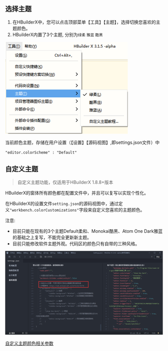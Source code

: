 ## 选择主题

1. 在HBuilderX中，您可以点击顶部菜单【工具】【主题】，选择切换您喜欢的主题颜色。
2. HBuilderX内置了3个主题, 分别为`绿柔` `雅蓝` `酷黑`

<img src="/static/snapshots/tutorial/themes.png" />

当前颜色主题，存储在用户设置（【设置】【源码视图】,即settings.json文件）中
```
"editor.colorScheme" : "Default"
```

## 自定义主题

> 自定义主题功能，仅适用于HBuilderX 1.8.8+版本

HBuilderX的窗体所有颜色都在配置文件中，并且可以复写以实现个性化。

在HBuilderX的设置文件`setting.json`的源码视图中，通过定义`"workbench.colorCustomizations"`字段来自定义您喜欢的主题颜色。

注意:

* 目前只能在现有的3个主题Default柔和、Monokai酷黑、Atom One Dark雅蓝的基础之上复写，不能完全更新新主题。
* 目前只能修改软件主题外观。代码区的颜色只有自带的三种风格。

<img src="/static/snapshots/tutorial/theme_set.png" style="zoom: 70%;" />

[自定义主题颜色相关参数](Tutorial/themes_param)